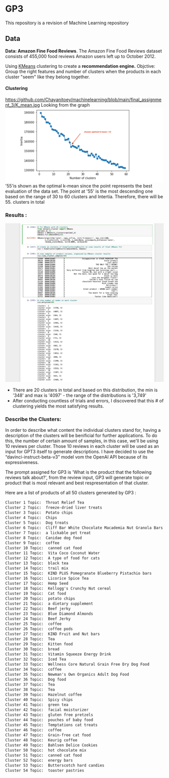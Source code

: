 # GP3
This repository is a revision of Machine Learning repository

## Data 

**Data: Amazon Fine Food Reviews**. The Amazon Fine Food Reviews dataset consists of 455,000 food reviews Amazon users left up to October 2012. 

Using [KMeans](http://scikit-learn.org/stable/modules/generated/sklearn.cluster.KMeans.html) clustering to create a **recommendation engine.** 
Objctive: Group the right features and number of clusters when the products in each cluster "seem" like they belong together. 


#### Clustering
https://github.com/Chayanitoey/machinelearning/blob/main/final_assignment_3/K_mean.jpg
Looking from the graph ![results](https://github.com/Chayanitoey/machinelearning/blob/main/final_assignment_3/K_mean.jpg)
'55'is shown as the optimal k-mean since the point represents the best evaluation of the data set. 
The point at '55' is the most descending one based on the range of 30 to 60 clusters and Intertia. Therefore, there will be 55. clusters in total

### Results : 

![results](https://github.com/Chayanitoey/machinelearning/blob/main/final_assignment_3/assignment3_1.jpg)

- There are 20 clusters in total and based on this distribution, the min is '348' and max is '4097' - the range of the distributions is '3,749' 
- After conducting countless of trials and errors, I discovered that this # of clustering yields the most satisfying results. 

### Describe the Clusters: 
In order to describe what content the individual clusters stand for, having a description of the clusters will be benificial for further applications. To do this, the number of certain amount of samples, in this case, we'll be using 10 reviews per cluster. Those 10 reviews in each cluster will be used as an input for GPT3 itself to generate descriptions. I have decided to use the “davinci-instruct-beta-v3” model vom the OpenAI API because of its expressiveness.

The prompt assigned for GP3 is 'What is the product that the following reviews talk about?', from the review input, GP3 will generate topic or product that is most relevant and best respresentation of that cluster. 

Here are a list of products of all 50 clusters generated by GP3 : 
```
Cluster 1 Topic:  Throat Relief Tea
Cluster 2 Topic:  freeze-dried liver treats
Cluster 3 Topic:  Potato chips
Cluster 4 Topic:  Chips
Cluster 5 Topic:  Dog treats
Cluster 6 Topic:  Cliff Bar White Chocolate Macademia Nut Granola Bars
Cluster 7 Topic:  a lickable pet treat
Cluster 8 Topic:  Canidae dog food
Cluster 9 Topic:  coffee
Cluster 10 Topic:  canned cat food
Cluster 11 Topic:  Vita Coco Coconut Water
Cluster 12 Topic:  A type of food for cats
Cluster 13 Topic:  black tea
Cluster 14 Topic:  trail mix
Cluster 15 Topic:  KIND PLUS Pomegranate Blueberry Pistachio bars
Cluster 16 Topic:  Licorice Spice Tea
Cluster 17 Topic:  Hemp Seed
Cluster 18 Topic:  Kellogg's Crunchy Nut cereal
Cluster 19 Topic:  Cat food
Cluster 20 Topic:  potato chips
Cluster 21 Topic:  a dietary supplement
Cluster 22 Topic:  Beef jerky
Cluster 23 Topic:  Blue Diamond Almonds
Cluster 24 Topic:  Beef Jerky
Cluster 25 Topic:  coffee
Cluster 26 Topic:  coffee pods
Cluster 27 Topic:  KIND Fruit and Nut bars
Cluster 28 Topic:  Tea
Cluster 29 Topic:  Kitten food
Cluster 30 Topic:  bread
Cluster 31 Topic:  Vitamin Squeeze Energy Drink
Cluster 32 Topic:  Iced Tea
Cluster 33 Topic:  Wellness Core Natural Grain Free Dry Dog Food
Cluster 34 Topic:  coffee
Cluster 35 Topic:  Newman's Own Organics Adult Dog Food
Cluster 36 Topic:  Dog food
Cluster 37 Topic:  Tea
Cluster 38 Topic:  Tea
Cluster 39 Topic:  Hazelnut coffee
Cluster 40 Topic:  Spicy chips
Cluster 41 Topic:  green tea
Cluster 42 Topic:  facial moisturizer
Cluster 43 Topic:  gluten free pretzels
Cluster 44 Topic:  pouches of baby food
Cluster 45 Topic:  Temptations cat treats
Cluster 46 Topic:  coffee
Cluster 47 Topic:  Grain-free cat food
Cluster 48 Topic:  Keurig coffee
Cluster 49 Topic:  Bahlsen Delice Cookies
Cluster 50 Topic:  hot chocolate mix
Cluster 51 Topic:  canned cat food
Cluster 52 Topic:  energy bars
Cluster 53 Topic:  Butterscotch hard candies
Cluster 54 Topic:  toaster pastries
```
